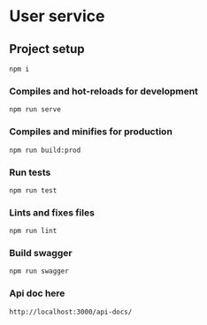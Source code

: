 # User service

## Project setup
```
npm i
```

### Compiles and hot-reloads for development
```
npm run serve
```

### Compiles and minifies for production
```
npm run build:prod
```

### Run tests
```
npm run test
```

### Lints and fixes files
```
npm run lint
```

### Build swagger
```
npm run swagger
```

### Api doc here
```
http://localhost:3000/api-docs/
```
